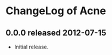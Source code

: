 ChangeLog of Acne
=================

0.0.0 released 2012-07-15
-------------------------

- Initial release.
